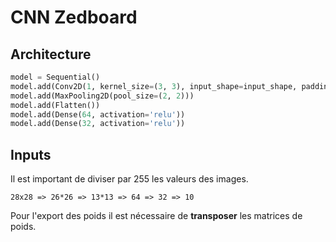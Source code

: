 # CNN Zedboard

## Architecture 

```python
model = Sequential()
model.add(Conv2D(1, kernel_size=(3, 3), input_shape=input_shape, padding="valid", use_bias=False))
model.add(MaxPooling2D(pool_size=(2, 2)))
model.add(Flatten())
model.add(Dense(64, activation='relu'))
model.add(Dense(32, activation='relu'))
```

## Inputs

Il est important de diviser par 255 les valeurs des images.

```
28x28 => 26*26 => 13*13 => 64 => 32 => 10
```

Pour l'export des poids il est nécessaire de **transposer** les matrices de poids.

